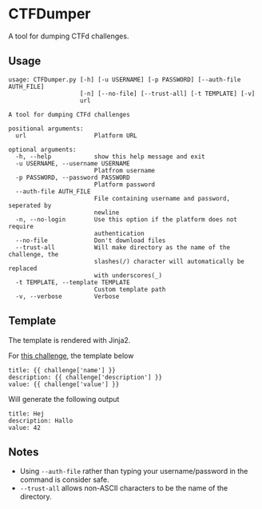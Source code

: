 # CTFDumper

A tool for dumping CTFd challenges.

## Usage

```
usage: CTFDumper.py [-h] [-u USERNAME] [-p PASSWORD] [--auth-file AUTH_FILE]
                    [-n] [--no-file] [--trust-all] [-t TEMPLATE] [-v]
                    url

A tool for dumping CTFd challenges

positional arguments:
  url                   Platform URL

optional arguments:
  -h, --help            show this help message and exit
  -u USERNAME, --username USERNAME
                        Platfrom username
  -p PASSWORD, --password PASSWORD
                        Platform password
  --auth-file AUTH_FILE
                        File containing username and password, seperated by
                        newline
  -n, --no-login        Use this option if the platform does not require
                        authentication
  --no-file             Don't download files
  --trust-all           Will make directory as the name of the challenge, the
                        slashes(/) character will automatically be replaced
                        with underscores(_)
  -t TEMPLATE, --template TEMPLATE
                        Custom template path
  -v, --verbose         Verbose
```

## Template

The template is rendered with Jinja2.

For [this challenge](https://demo.ctfd.io/challenges#Hej), the template below

```
title: {{ challenge['name'] }}
description: {{ challenge['description'] }}
value: {{ challenge['value'] }}
```

Will generate the following output

```
title: Hej
description: Hallo
value: 42
```

## Notes

- Using `--auth-file` rather than typing your username/password in the command is consider safe.
- `--trust-all` allows non-ASCII characters to be the name of the directory.
